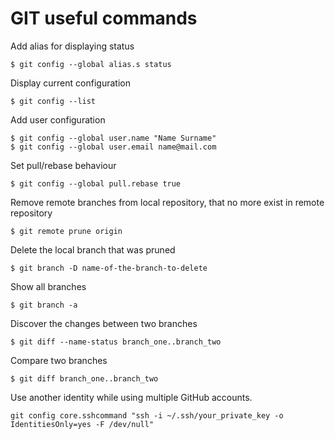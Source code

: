 # GIT useful commands

Add alias for displaying status

```
$ git config --global alias.s status
```

Display current configuration

```
$ git config --list
```

Add user configuration

```
$ git config --global user.name "Name Surname"
$ git config --global user.email name@mail.com
```

Set pull/rebase behaviour

```
$ git config --global pull.rebase true
```

Remove remote branches from local repository, that no more exist in remote repository

```
$ git remote prune origin
```

Delete the local branch that was pruned

```
$ git branch -D name-of-the-branch-to-delete
```

Show all branches

```
$ git branch -a
```

Discover the changes between two branches

```
$ git diff --name-status branch_one..branch_two
```

Compare two branches

```
$ git diff branch_one..branch_two
```


Use another identity while using multiple GitHub accounts.
```
git config core.sshcommand "ssh -i ~/.ssh/your_private_key -o IdentitiesOnly=yes -F /dev/null"
```
